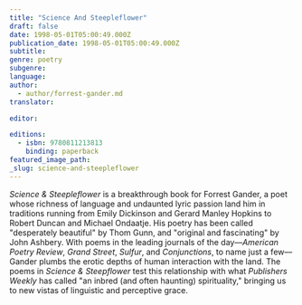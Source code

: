 ```yaml
---
title: "Science And Steepleflower"
draft: false
date: 1998-05-01T05:00:49.000Z
publication_date: 1998-05-01T05:00:49.000Z
subtitle:
genre: poetry
subgenre:
language:
author:
  - author/forrest-gander.md
translator:

editor:

editions:
  - isbn: 9780811213813
    binding: paperback
featured_image_path:
_slug: science-and-steepleflower
---
```


_Science & Steepleflower_ is a breakthrough book for Forrest Gander, a poet whose richness of language and undaunted lyric passion land him in traditions running from Emily Dickinson and Gerard Manley Hopkins to Robert Duncan and Michael Ondaatje. His poetry has been called "desperately beautiful" by Thom Gunn, and "original and fascinating" by John Ashbery. With poems in the leading journals of the day––_American Poetry Review_, _Grand Street_, _Sulfur_, and _Conjunctions_, to name just a few––Gander plumbs the erotic depths of human interaction with the land. The poems in _Science & Steepflower_ test this relationship with what _Publishers Weekly_ has called "an inbred (and often haunting) spirituality," bringing us to new vistas of linguistic and perceptive grace.

